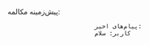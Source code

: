 پیش‌زمینه مکالمه:
                            

                            پیام‌های اخیر:
                            کاربر: سلام